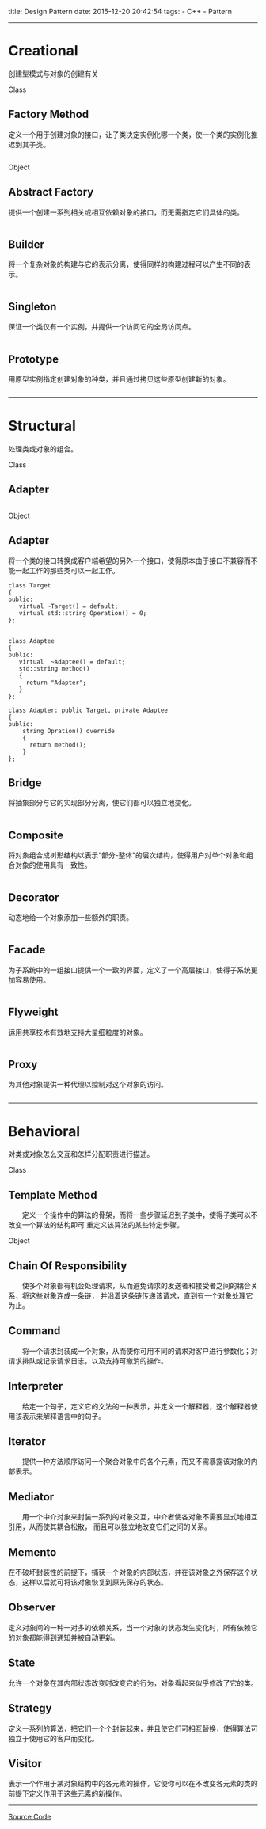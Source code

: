 title: Design Pattern
date: 2015-12-20 20:42:54
tags:
    - C++
    - Pattern

---

# Creational
创建型模式与对象的创建有关


Class
## Factory Method
定义一个用于创建对象的接口，让子类决定实例化哪一个类，使一个类的实例化推迟到其子类。
```
```

Object
## Abstract Factory
提供一个创建一系列相关或相互依赖对象的接口，而无需指定它们具体的类。
```
```
<!--more-->

## Builder
将一个复杂对象的构建与它的表示分离，使得同样的构建过程可以产生不同的表示。
```
```

## Singleton
保证一个类仅有一个实例，并提供一个访问它的全局访问点。
```
```

## Prototype
用原型实例指定创建对象的种类，并且通过拷贝这些原型创建新的对象。
```
```

---

# Structural
处理类或对象的组合。

Class
## Adapter
```
```

Object
## Adapter
将一个类的接口转换成客户端希望的另外一个接口，使得原本由于接口不兼容而不能一起工作的那些类可以一起工作。

```
class Target
{
public:
   virtual ~Target() = default;
   virtual std::string Operation() = 0;
};


class Adaptee
{
public:
   virtual  ~Adaptee() = default;
   std::string method()
   {
     return "Adapter";
   }
};

class Adapter: public Target, private Adaptee
{
public:
    string Opration() override
    {
      return method();
    }
};
```

## Bridge
将抽象部分与它的实现部分分离，使它们都可以独立地变化。
```
```

## Composite
将对象组合成树形结构以表示“部分-整体”的层次结构，使得用户对单个对象和组合对象的使用具有一致性。
```
```

## Decorator
动态地给一个对象添加一些额外的职责。
```
```

## Facade
为子系统中的一组接口提供一个一致的界面，定义了一个高层接口，使得子系统更加容易使用。
```
```

## Flyweight
运用共享技术有效地支持大量细粒度的对象。
```
```

## Proxy
为其他对象提供一种代理以控制对这个对象的访问。

```
```

---

# Behavioral
对类或对象怎么交互和怎样分配职责进行描述。

Class
## Template Method
　　定义一个操作中的算法的骨架，而将一些步骤延迟到子类中，使得子类可以不改变一个算法的结构即可
重定义该算法的某些特定步骤。

Object
## Chain Of Responsibility
　　使多个对象都有机会处理请求，从而避免请求的发送者和接受者之间的耦合关系，将这些对象连成一条链，
并沿着这条链传递该请求，直到有一个对象处理它为止。

## Command
　　将一个请求封装成一个对象，从而使你可用不同的请求对客户进行参数化；对请求排队或记录请求日志，以及支持可撤消的操作。


## Interpreter
　　给定一个句子，定义它的文法的一种表示，并定义一个解释器，这个解释器使用该表示来解释语言中的句子。

## Iterator
　　提供一种方法顺序访问一个聚合对象中的各个元素，而又不需暴露该对象的内部表示。

## Mediator
　　用一个中介对象来封装一系列的对象交互，中介者使各对象不需要显式地相互引用，从而使其耦合松散，
而且可以独立地改变它们之间的关系。

## Memento
在不破坏封装性的前提下，捕获一个对象的内部状态，并在该对象之外保存这个状态，这样以后就可将该对象恢复到原先保存的状态。

## Observer
定义对象间的一种一对多的依赖关系，当一个对象的状态发生变化时，所有依赖它的对象都能得到通知并被自动更新。

## State
允许一个对象在其内部状态改变时改变它的行为，对象看起来似乎修改了它的类。

## Strategy
定义一系列的算法，把它们一个个封装起来，并且使它们可相互替换，使得算法可独立于使用它的客户而变化。

## Visitor
表示一个作用于某对象结构中的各元素的操作，它使你可以在不改变各元素的类的前提下定义作用于这些元素的新操作。

---

[Source Code](https://github.com/byhj/DesignPattern.git)
